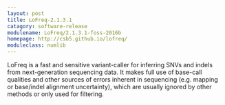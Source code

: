 ```yaml
---
layout: post
title: LoFreq-2.1.3.1
catagory: software-release
modulename: LoFreq/2.1.3.1-foss-2016b
homepage: http://csb5.github.io/lofreq/
moduleclass: numlib
---
```

LoFreq is a fast and sensitive variant\-caller for inferring SNVs and indels from next\-generation sequencing data. It makes full use of base-call qualities and other sources of errors inherent in sequencing (e.g. mapping or base/indel alignment uncertainty), which are usually ignored by other methods or only used for filtering.


